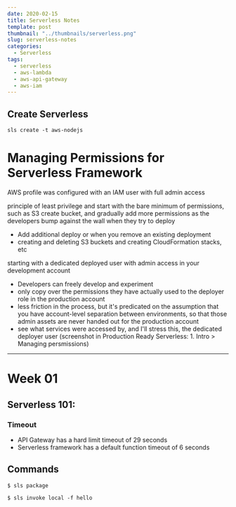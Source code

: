 ```yaml
---
date: 2020-02-15
title: Serverless Notes
template: post
thumbnail: "../thumbnails/serverless.png"
slug: serverless-notes
categories:
  - Serverless
tags:
  - serverless
  - aws-lambda
  - aws-api-gateway
  - aws-iam
---
```


<!-- ------------------------------------------------------------------------------------------------------- -->

## Create Serverless

```terminal
sls create -t aws-nodejs
```

<!-- ------------------------------------------------------------------------------------------------------- -->

# Managing Permissions for Serverless Framework

AWS profile was configured with an IAM user with full admin access

principle of least privilege and start with the bare minimum of permissions, such as S3 create bucket, and gradually add more permissions as the developers bump against the wall when they try to deploy

- Add additional deploy or when you remove an existing deployment
- creating and deleting S3 buckets and creating CloudFormation stacks, etc

starting with a dedicated deployed user with admin access in your development account

- Developers can freely develop and experiment
- only copy over the permissions they have actually used to the deployer role in the production account
- less friction in the process, but it's predicated on the assumption that you have account-level separation between environments, so that those admin assets are never handed out for the production account
- see what services were accessed by, and I'll stress this, the dedicated deployer user
  (screenshot in Production Ready Serverless: 1. Intro > Managing persmissions)

---

<!-- ------------------------------------------------------------------------------------------------------- -->

# Week 01

## Serverless 101:

### Timeout

- API Gateway has a hard limit timeout of 29 seconds
- Serverless framework has a default function timeout of 6 seconds

## Commands

```terminal
$ sls package
```

```terminal
$ sls invoke local -f hello
```
